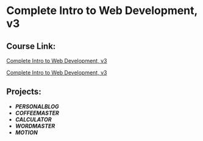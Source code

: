 # Complete Intro to Web Development, v3

## Course Link:

[Complete Intro to Web Development, v3](https://frontendmasters.com/courses/web-development-v3/ "Frontend Masters")

[Complete Intro to Web Development, v3](https://btholt.github.io/complete-intro-to-web-dev-v3 "Github")

## Projects:

- **_PERSONALBLOG_**
- **_COFFEEMASTER_**
- **_CALCULATOR_**
- **_WORDMASTER_**
- **_MOTION_**
